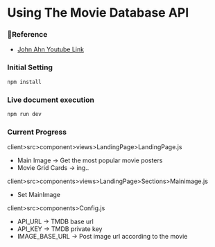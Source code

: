 # Using The Movie Database API

### 🔗Reference

- [John Ahn Youtube Link](https://www.youtube.com/watch?v=e8xMcMXqYGw&list=PL9a7QRYt5fqkowXUgTj_tbkFClsPhO5XV&index=1)

### Initial Setting

```jsx
npm install
```

### Live document execution

```jsx
npm run dev
```

### Current Progress

client>src>component>views>LandingPage>LandingPage.js

- Main Image → Get the most popular movie posters
- Movie Grid Cards → ing..

client>src>components>views>LandingPage>Sections>Mainimage.js

- Set MainImage

client>src>components>Config.js

- API_URL → TMDB base url
- API_KEY → TMDB private key
- IMAGE_BASE_URL → Post image url according to the movie